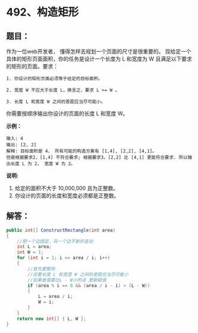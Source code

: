 # 492、构造矩形

## 题目：

作为一位web开发者， 懂得怎样去规划一个页面的尺寸是很重要的。 现给定一个具体的矩形页面面积，你的任务是设计一个长度为 L 和宽度为 W 且满足以下要求的矩形的页面。要求：

```
1. 你设计的矩形页面必须等于给定的目标面积。

2. 宽度 W 不应大于长度 L，换言之，要求 L >= W 。

3. 长度 L 和宽度 W 之间的差距应当尽可能小。
```

你需要按顺序输出你设计的页面的长度 L 和宽度 W。

**示例：**

```
输入: 4
输出: [2, 2]
解释: 目标面积是 4， 所有可能的构造方案有 [1,4], [2,2], [4,1]。
但是根据要求2，[1,4] 不符合要求; 根据要求3，[2,2] 比 [4,1] 更能符合要求. 所以输出长度 L 为 2， 宽度 W 为 2。
```

**说明:**

1. 给定的面积不大于 10,000,000 且为正整数。
2. 你设计的页面的长度和宽度必须都是正整数。

## 解答：

```csharp
public int[] ConstructRectangle(int area)
{
    //把一个边固定，另一个边不断的变动 
    int L = area;
    int W = 1;
    for (int i = 1; i <= area / i; i++) 
    {
        //首先要整除
        //还要长度 L 和宽度 W 之间的差距应当尽可能小
        //如果差值要比L - W小的话 更新赋值
        if (area % i == 0 && (area / i - i) < (L - W)) 
        {
            L = area / i;
            W = i;
        }
    }
    return new int[] { L, W };
}
```

